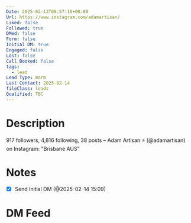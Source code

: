 ```yaml
---
Date: 2025-02-13T08:57:10+00:00
Url: https://www.instagram.com/adamartisan/
Liked: false
Followed: true
DMed: false
Form: false
Initial DM: true
Engaged: false
Lost: false
Call Booked: false
tags:
  - lead
Lead Type: Warm
Last Contact: 2025-02-14
fileClass: leads
Qualified: TBC
---
```

# Description
917 followers, 4,816 following, 38 posts – Adam Artisan ⚡️ (@adamartisan) on Instagram: "Brisbane AUS"
# Notes
- [x] Send Initial DM (@2025-02-14 15:09)
# DM Feed